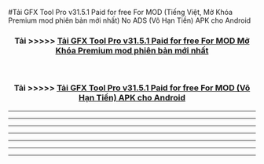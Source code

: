 #Tải GFX Tool Pro v31.5.1 Paid for free For  MOD (Tiếng Việt, Mở Khóa Premium mod phiên bản mới nhất) No ADS (Vô Hạn Tiền) APK cho Android



<div align="center">
<h3>Tải >>>>> <a href="https://roarman.web.app/?vt=GFX Tool Pro v31.5.1 Paid for free For ">Tải GFX Tool Pro v31.5.1 Paid for free For  MOD Mở Khóa Premium mod phiên bản mới nhất</a></h3><br>

<h3>Tải >>>>> <a href="https://roarman.web.app/?vt=GFX Tool Pro v31.5.1 Paid for free For ">Tải GFX Tool Pro v31.5.1 Paid for free For  MOD (Vô Hạn Tiền) APK cho Android</a></h3>
</div>


----------------------------------------------------------

----------------------------------------------------------

----------------------------------------------------------

----------------------------------------------------------

----------------------------------------------------------

----------------------------------------------------------

----------------------------------------------------------

